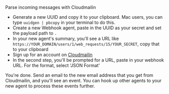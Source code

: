 Parse incoming messages with Cloudmailin

* Generate a new UUID and copy it to your clipboard. Mac users, you can type `uuidgen | pbcopy` in your terminal to do this.
* Create a new Webhook agent, paste in the UUID as your secret and set the payload path to `.`
* In your new agent's summary, you'll see a URL like `https://YOUR_DOMAIN/users/1/web_requests/15/YOUR_SECRET`, copy that to your clipboard
* Sign up for an account on [Cloudmailin](https://www.cloudmailin.com)
* In the second step, you'll be prompted for a URL, paste in your webhook URL. For the format, select 'JSON Format'

You're done. Send an email to the new email address that you get from Cloudmailin, and you'll see an event. You can hook up other agents to your new agent to process these events further.